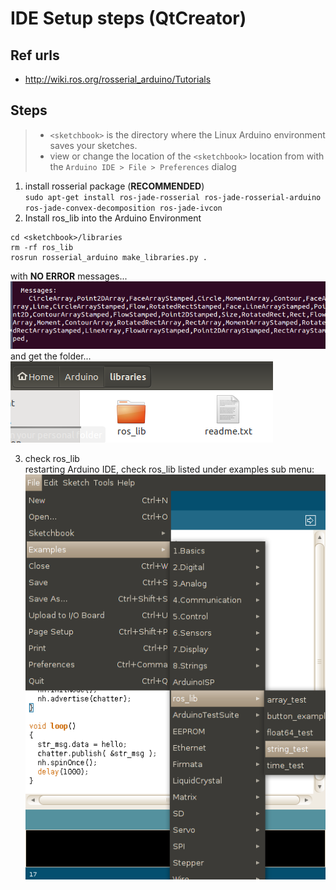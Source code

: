 # IDE Setup steps (QtCreator)

## Ref urls
* http://wiki.ros.org/rosserial_arduino/Tutorials  

## Steps
> * `<sketchbook>` is the directory where the Linux Arduino environment saves your sketches.  
> * view or change the location of the `<sketchbook>` location from with the `Arduino IDE > File > Preferences` dialog  

1. install rosserial package (**RECOMMENDED**)  
`sudo apt-get install ros-jade-rosserial ros-jade-rosserial-arduino ros-jade-convex-decomposition ros-jade-ivcon`
2. Install ros_lib into the Arduino Environment  
```
cd <sketchbook>/libraries
rm -rf ros_lib
rosrun rosserial_arduino make_libraries.py .
```
with **NO ERROR** messages...
![ros_lib.png](images/ros_lib_result.png)
and get the folder...
![ros_lib.png](images/ros_lib.png)

3. check ros_lib   
restarting Arduino IDE, check ros_lib listed under examples sub menu:
![](images/arduino_ide_examples_ros_lib.png)
